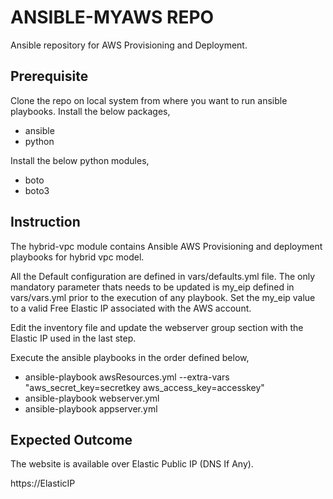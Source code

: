 # ANSIBLE-MYAWS REPO
Ansible repository for AWS Provisioning and Deployment.

## Prerequisite
Clone the repo on local system from where you want to run ansible playbooks. Install the below packages,
* ansible
* python

Install the below python modules,
* boto
* boto3

## Instruction
The hybrid-vpc module contains Ansible AWS Provisioning and deployment playbooks for hybrid vpc model.

All the Default configuration are defined in vars/defaults.yml file.
The only mandatory parameter thats needs to be updated is my_eip defined
in vars/vars.yml prior to the execution of any playbook.
Set the my_eip value to a valid Free Elastic IP associated with the AWS account.

Edit the inventory file and update the webserver group section with
the Elastic IP used in the last step.


Execute the ansible playbooks in the order defined below,

* ansible-playbook awsResources.yml --extra-vars "aws_secret_key=secretkey aws_access_key=accesskey"
* ansible-playbook webserver.yml
* ansible-playbook appserver.yml

## Expected Outcome
The website is available over Elastic Public IP (DNS If Any).

https://ElasticIP
